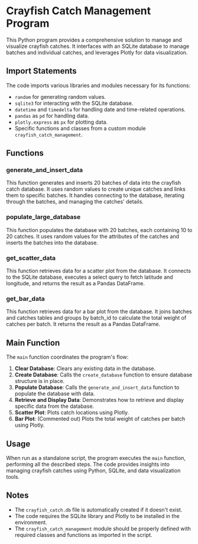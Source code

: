 # Crayfish Catch Management Program

This Python program provides a comprehensive solution to manage and visualize crayfish catches. It interfaces with an SQLite database to manage batches and individual catches, and leverages Plotly for data visualization.

## Import Statements

The code imports various libraries and modules necessary for its functions:

- `random` for generating random values.
- `sqlite3` for interacting with the SQLite database.
- `datetime` and `timedelta` for handling date and time-related operations.
- `pandas` as `pd` for handling data.
- `plotly.express` as `px` for plotting data.
- Specific functions and classes from a custom module `crayfish_catch_management`.

## Functions

### generate_and_insert_data

This function generates and inserts 20 batches of data into the crayfish catch database. It uses random values to create unique catches and links them to specific batches. It handles connecting to the database, iterating through the batches, and managing the catches' details.

### populate_large_database

This function populates the database with 20 batches, each containing 10 to 20 catches. It uses random values for the attributes of the catches and inserts the batches into the database.

### get_scatter_data

This function retrieves data for a scatter plot from the database. It connects to the SQLite database, executes a select query to fetch latitude and longitude, and returns the result as a Pandas DataFrame.

### get_bar_data

This function retrieves data for a bar plot from the database. It joins batches and catches tables and groups by batch_id to calculate the total weight of catches per batch. It returns the result as a Pandas DataFrame.

## Main Function

The `main` function coordinates the program's flow:

1. **Clear Database**: Clears any existing data in the database.
2. **Create Database**: Calls the `create_database` function to ensure database structure is in place.
3. **Populate Database**: Calls the `generate_and_insert_data` function to populate the database with data.
4. **Retrieve and Display Data**: Demonstrates how to retrieve and display specific data from the database.
5. **Scatter Plot**: Plots catch locations using Plotly.
6. **Bar Plot**: (Commented out) Plots the total weight of catches per batch using Plotly.

## Usage

When run as a standalone script, the program executes the `main` function, performing all the described steps. The code provides insights into managing crayfish catches using Python, SQLite, and data visualization tools.

## Notes

- The `crayfish_catch.db` file is automatically created if it doesn't exist.
- The code requires the SQLite library and Plotly to be installed in the environment.
- The `crayfish_catch_management` module should be properly defined with required classes and functions as imported in the script.
